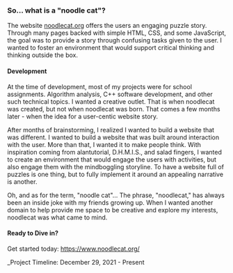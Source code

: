 ### So... what is a "noodle cat"?
The website [noodlecat.org](https://www.noodlecat.org/) offers the users an engaging puzzle story. Through many pages backed with simple HTML, CSS, and some JavaScript, the goal was to provide a story through confusing tasks given to the user. I wanted to foster an environment that would support critical thinking and thinking outside the box.

#### Development
At the time of development, most of my projects were for school assignments. Algorithm analysis, C++ software development, and other such technical topics. I wanted a creative outlet. That is when noodlecat was created, but not when noodlecat was born. That comes a few months later - when the idea for a user-centic website story. 

After months of brainstorming, I realized I wanted to build a website that was different. I wanted to build a website that was built around interaction with the user. More than that, I wanted it to make people think. With inspiration coming from alantutorial, D.H.M.I.S., and salad fingers, I wanted to create an environment that would engage the users with activities, but also engage them with the mindboggling storyline. To have a website full of puzzles is one thing, but to fully implement it around an appealing narrative is another.

Oh, and as for the term, "noodle cat"...
The phrase, "noodlecat," has always been an inside joke with my friends growing up. When I wanted another domain to help provide me space to be creative and explore my interests, noodlecat was what came to mind.

#### Ready to Dive in?
Get started today: https://www.noodlecat.org/

_Project Timeline: December 29, 2021 - Present

